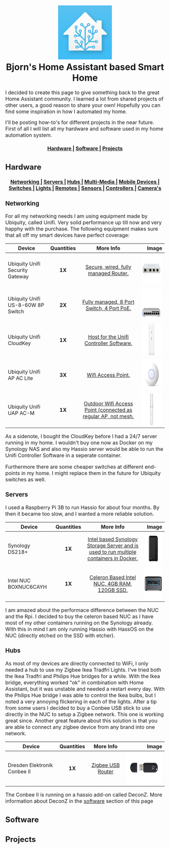 <h1 align="center">
  <img src="./img/ha_logo.jpg" alt="Bjorn's Smart Home" width="170"></a>
  <br>
  Bjorn's Home Assistant based Smart Home
</h1>

<p><font size="3">
I decided to create this page to give something back to the great Home Assistant community. I learned a lot from shared projects of other users, a good reason to share your own! Hopefully you can find some inspiration in how I automated my home.
  
I'll be posting how-to's for different projects in the near future. First of all I will list all my hardware and software used in my home automation system.</p> 

<a name="menu"></a>
<div align="center">
  <h4>
    <a href="https://github.com/bjorn-ha/smarthome/#hardware">
      Hardware
    </a>
    <span> | </span>
     <a href="https://github.com/bjorn-ha/smarthome/#software">
      Software
    </a>
    <span> | </span>
      <a href="https://github.com/bjorn-ha/smarthome/#projects">
      Projects
    </a>
  </h4>
</div>

## <a name="hardware"></a>Hardware

<a name="devices"></a>
<div align="center">
  <h4>
    <a href="https://github.com/bjorn-ha/smarthome/#networking">
      Networking
    </a>
    <span> | </span>
    <a href="https://github.com/bjorn-ha/smarthome/#servers">
      Servers
    </a>
<span> | </span>
    <a href="https://github.com/bjorn-ha/smarthome/#hubs">
      Hubs
    </a>
<span> | </span>    
     <a href="https://github.com/bjorn-ha/smarthome/#multimedia">
      Multi-Media
    </a>
<span> | </span>   
      <a href="https://github.com/bjorn-ha/smarthome/#mobile">
      Mobile Devices
    </a>
<span> | </span>     
      <a href="https://github.com/bjorn-ha/smarthome/#switches">
      Switches
    </a>
<span> | </span>     
      <a href="https://github.com/bjorn-ha/smarthome/#lights">
      Lights
    </a>
<span> | </span>          
       <a href="https://github.com/bjorn-ha/smarthome/#remotes">
      Remotes
    </a>
<span> | </span>     
       <a href="https://github.com/bjorn-ha/smarthome/#sensors">
      Sensors
    </a>
<span> | </span>    
       <a href="https://github.com/bjorn-ha/smarthome/#controllers">
      Controllers
    </a>
<span> | </span>     
       <a href="https://github.com/bjorn-ha/smarthome/#camera">
      Camera's
    </a>
</h4>
</div>

### <a name="networking"></a>Networking

<p><font size="3">For all my networking needs I am using equipment made by Ubiquity, called Unifi. Very solid performance up till now and very happhy with the purchase. The following equipment makes sure that all off my smart devices have perfect coverage:</p>

| Device        |Quantities           |More Info          |Image    |
| ------------- |:-------------:|:-----:|-----------:|
| Ubiquity Unifi Security Gateway | **1X** | [Secure, wired, fully managed Router.](https://www.ui.com/unifi-routing/usg/) |<img src="./img/ub_usg.png"  height="100px" />|
| Ubiquity Unifi US-8-60W 8P Switch | **2X** | [Fully managed, 8 Port Switch, 4 Port PoE.](https://www.ui.com/unifi-switching/unifi-switch-8/) |<img src="./img/ub_switch.png"  height="100px" />|
| Ubiquity Unifi CloudKey | **1X** | [Host for the Unifi Controller Software.](https://www.ui.com/unifi/unifi-cloud-key/) |<img src="./img/ub_cloudkey.jpg"  height="100px" />|
| Ubiquity Unifi AP AC Lite | **3X** | [Wifi Access Point.](https://www.ui.com/unifi/unifi-ap-ac-lite/) |<img src="./img/ub_ap.png"  height="100px" />|
| Ubiquity Unifi UAP AC-M | **1X** | [Outdoor Wifi Access Point (connected as regular AP, not mesh.](https://unifi-mesh.ui.com/#antennas) |<img src="./img/ub_outdoor.jpg"  height="100px" />|

<p><font size="3">As a sidenote, I bought the CloudKey before I had a 24/7 server running in my home. I wouldn't buy one now as Docker on my Synology NAS and also my Hassio server would be able to run the Unifi Controller Software in a seperate container.
  
Furthermore there are some cheaper switches at different end-points in my home. I might replace them in the future for Ubiquity switches as well.
</p>

### <a name="servers"></a>Servers

<p><font size="3">I used a Raspberry Pi 3B to run Hassio for about four months. By then it became too slow, and I wanted a more reliable solution.
</p>

| Device        |Quantities           |More Info          |Image    |
| ------------- |:-------------:|:-----:|-----------:|
| Synology DS218+ | **1X** | [Intel based Synology Storage Server and is used to run multiple containers in Docker.](https://www.synology.com/nl-nl/products/DS218+) |<img src="./img/synology.jpeg"  height="100px" />|
| Intel NUC BOXNUC6CAYH | **1X** | [Celeron Based Intel NUC, 4GB RAM, 120GB SSD.](https://ark.intel.com/content/www/us/en/ark/products/95062/intel-nuc-kit-nuc6cayh.html) |<img src="./img/nuc.jpg"  height="100px" />|

<p><font size="3">I am amazed about the performace difference between the NUC and the Rpi. I decided to buy the celeron based NUC as I have most of my other containers running on the Synology already. With this in mind I am only running Hassio with HassOS on the NUC (directly etched on the SSD with etcher).
</p>

### <a name="hubs"></a>Hubs

<p><font size="3">As most of my devices are directly connected to WiFi, I only needed a hub to use my Zigbee Ikea Tradfri Lights. I've tried both the Ikea Tradfri and Philips Hue bridges for a while. With the Ikea bridge, everything worked "ok" in combination with Home Assistant, but it was unstable and needed a restart every day. With the Philips Hue bridge I was able to control the Ikea bulbs, but I noted a very annoying flickering in each of the lights. After a tip from some users I decided to buy a Conbee USB stick to use directly in the NUC to setup a Zigbee network. This one is working great since. Another great feature about this solution is that you are able to connect any zigbee device from any brand into one network.</p>

| Device        |Quantities           |More Info          |Image    |
| ------------- |:-------------:|:-----:|-----------:|
| Dresden Elektronik Conbee II | **1X** | [Zigbee USB Router](https://phoscon.de/en/conbee2) |<img src="./img/conbee2.jpg"  height="100px" />|

<p><font size="3">The Conbee II is running on a hassio add-on called DeconZ. More information about DeconZ in the <a href="https://github.com/bjorn-ha/smarthome/#software">software</a> section of this page</p>


## <a name="software"></a>Software
## <a name="projects"></a>Projects
